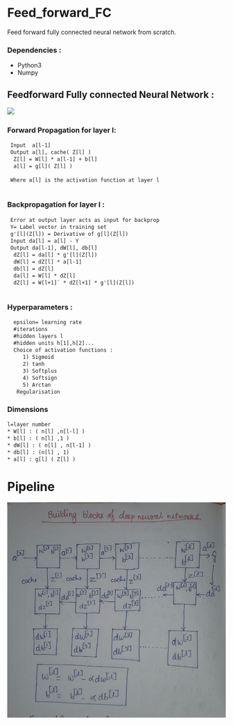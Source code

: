 # Feed_forward_FC
Feed forward fully connected neural network from scratch.
### Dependencies :
   * Python3
   * Numpy
## Feedforward Fully connected Neural Network :
![](https://i.stack.imgur.com/epElm.png)


### Forward Propagation for layer l:
```
 Input  a[l-1]
 Output a[l], cache( Z[l] )
  Z[l] = W[l] * a[l-1] + b[l]
  a[l] = g[l]( Z[l] )
 
 Where a[l] is the activation function at layer l
 
```
### Backpropagation for layer l :
```
 Error at output layer acts as input for backprop
 Y= Label vector in training set
 g'[l](Z[l]) = Derivative of g[l](Z[l])
 Input da[l] = a[l] - Y
 Output da[l-1], dW[l], db[l]
  dZ[l] = da[l] * g'[l](Z[l])
  dW[l] = dZ[l] * a[l-1]
  db[l] = dZ[l]
  da[l] = W[l] * dZ[l]
  dZ[l] = W[l+1]` * dZ[l+1] * g'[l](Z[l])
  
```
### Hyperparameters :
```
  epsilon= learning rate
  #iterations
  #hidden layers l
  #hidden units h[1],h[2]...
  Choice of activation functions :
     1) Sigmoid
     2) tanh
     3) Softplus
     4) Softsign
     5) Arctan
   Regularisation
```
### Dimensions
```
l=layer number
* W[l] : ( n[l] ,n[l-l] ) 
* b[l] : ( n[l] ,1 ) 
* dW[l] : ( n[l] , n[l-1] )
* db[l] : (n[l] , 1)
* a[l] : g[l] ( Z[l] )
```

# Pipeline
![Image](pipeline.jpg)
